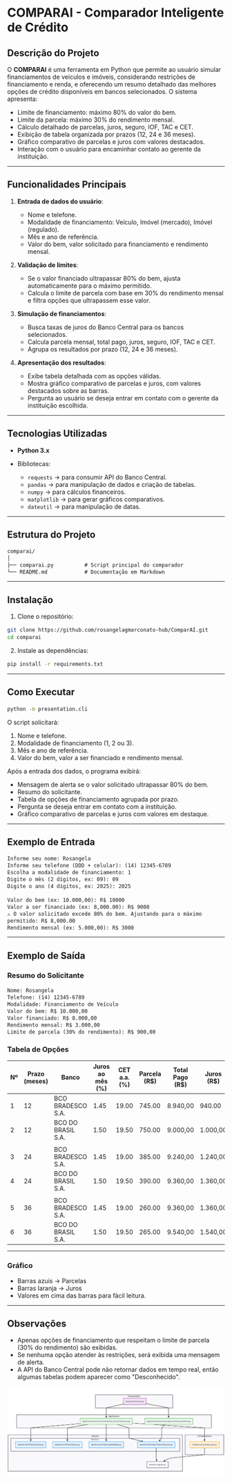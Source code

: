 # COMPARAI - Comparador Inteligente de Crédito

## Descrição do Projeto

O **COMPARAI** é uma ferramenta em Python que permite ao usuário simular financiamentos de veículos e imóveis, considerando restrições de financiamento e renda, e oferecendo um resumo detalhado das melhores opções de crédito disponíveis em bancos selecionados. O sistema apresenta:

* Limite de financiamento: máximo 80% do valor do bem.
* Limite da parcela: máximo 30% do rendimento mensal.
* Cálculo detalhado de parcelas, juros, seguro, IOF, TAC e CET.
* Exibição de tabela organizada por prazos (12, 24 e 36 meses).
* Gráfico comparativo de parcelas e juros com valores destacados.
* Interação com o usuário para encaminhar contato ao gerente da instituição.

---

## Funcionalidades Principais

1. **Entrada de dados do usuário**:

   * Nome e telefone.
   * Modalidade de financiamento: Veículo, Imóvel (mercado), Imóvel (regulado).
   * Mês e ano de referência.
   * Valor do bem, valor solicitado para financiamento e rendimento mensal.

2. **Validação de limites**:

   * Se o valor financiado ultrapassar 80% do bem, ajusta automaticamente para o máximo permitido.
   * Calcula o limite de parcela com base em 30% do rendimento mensal e filtra opções que ultrapassem esse valor.

3. **Simulação de financiamentos**:

   * Busca taxas de juros do Banco Central para os bancos selecionados.
   * Calcula parcela mensal, total pago, juros, seguro, IOF, TAC e CET.
   * Agrupa os resultados por prazo (12, 24 e 36 meses).

4. **Apresentação dos resultados**:

   * Exibe tabela detalhada com as opções válidas.
   * Mostra gráfico comparativo de parcelas e juros, com valores destacados sobre as barras.
   * Pergunta ao usuário se deseja entrar em contato com o gerente da instituição escolhida.

---

## Tecnologias Utilizadas

* **Python 3.x**
* Bibliotecas:

  * `requests` → para consumir API do Banco Central.
  * `pandas` → para manipulação de dados e criação de tabelas.
  * `numpy` → para cálculos financeiros.
  * `matplotlib` → para gerar gráficos comparativos.
  * `dateutil` → para manipulação de datas.

---

## Estrutura do Projeto

```text
comparai/
│
├── comparai.py          # Script principal do comparador
└── README.md            # Documentação em Markdown
```

---

## Instalação

1. Clone o repositório:

```bash
git clone https://github.com/rosangelagmarconato-hub/ComparAI.git
cd comparai
```

2. Instale as dependências:

```bash
pip install -r requirements.txt
```

---

## Como Executar

```bash
python -m presentation.cli
```

O script solicitará:

1. Nome e telefone.
2. Modalidade de financiamento (1, 2 ou 3).
3. Mês e ano de referência.
4. Valor do bem, valor a ser financiado e rendimento mensal.

Após a entrada dos dados, o programa exibirá:

* Mensagem de alerta se o valor solicitado ultrapassar 80% do bem.
* Resumo do solicitante.
* Tabela de opções de financiamento agrupada por prazo.
* Pergunta se deseja entrar em contato com a instituição.
* Gráfico comparativo de parcelas e juros com valores em destaque.

---

## Exemplo de Entrada

```
Informe seu nome: Rosangela
Informe seu telefone (DDD + celular): (14) 12345-6789
Escolha a modalidade de financiamento: 1
Digite o mês (2 dígitos, ex: 09): 09
Digite o ano (4 dígitos, ex: 2025): 2025

Valor do bem (ex: 10.000,00): R$ 10000
Valor a ser financiado (ex: 8,000.00): R$ 9000
⚠️ O valor solicitado excede 80% do bem. Ajustando para o máximo permitido: R$ 8,000.00
Rendimento mensal (ex: 5.000,00): R$ 3000
```

---

## Exemplo de Saída

### Resumo do Solicitante

```
Nome: Rosangela
Telefone: (14) 12345-6789
Modalidade: Financiamento de Veículo
Valor do bem: R$ 10.000,00
Valor financiado: R$ 8.000,00
Rendimento mensal: R$ 3.000,00
Limite de parcela (30% do rendimento): R$ 900,00
```

### Tabela de Opções

| Nº | Prazo (meses) | Banco              | Juros ao mês (%) | CET a.a. (%) | Parcela (R\$) | Total Pago (R\$) | Juros (R\$) | Seguro (R\$) | IOF (R\$) | TAC (R\$) |
| -- | ------------- | ------------------ | ---------------- | ------------ | ------------- | ---------------- | ----------- | ------------ | --------- | --------- |
| 1  | 12            | BCO BRADESCO S.A.  | 1.45             | 19.00        | 745.00        | 8.940,00         | 940.00      | 160.00       | 30.40     | 300.00    |
| 2  | 12            | BCO DO BRASIL S.A. | 1.50             | 19.50        | 750.00        | 9.000,00         | 1.000,00    | 160.00       | 30.40     | 300.00    |
|    |               |                    |                  |              |               |                  |             |              |           |           |
| 3  | 24            | BCO BRADESCO S.A.  | 1.45             | 19.00        | 385.00        | 9.240,00         | 1.240,00    | 320.00       | 30.40     | 600.00    |
| 4  | 24            | BCO DO BRASIL S.A. | 1.50             | 19.50        | 390.00        | 9.360,00         | 1.360,00    | 320.00       | 30.40     | 600.00    |
|    |               |                    |                  |              |               |                  |             |              |           |           |
| 5  | 36            | BCO BRADESCO S.A.  | 1.45             | 19.00        | 260.00        | 9.360,00         | 1.360,00    | 480.00       | 30.40     | 800.00    |
| 6  | 36            | BCO DO BRASIL S.A. | 1.50             | 19.50        | 265.00        | 9.540,00         | 1.540,00    | 480.00       | 30.40     | 800.00    |

---

### Gráfico

* Barras azuis → Parcelas
* Barras laranja → Juros
* Valores em cima das barras para fácil leitura.

---

## Observações

* Apenas opções de financiamento que respeitam o limite de parcela (30% do rendimento) são exibidas.
* Se nenhuma opção atender às restrições, será exibida uma mensagem de alerta.
* A API do Banco Central pode não retornar dados em tempo real, então algumas tabelas podem aparecer como "Desconhecido".

![diagrama](./docs/diagramas/image.png)

